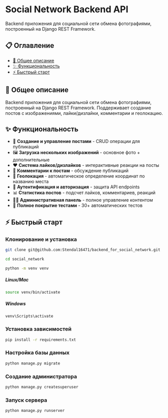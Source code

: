 # Social Network Backend API

Backend приложения для социальной сети обмена фотографиями, построенный на Django REST Framework.

## 📋 Оглавление

- [🚀 Общее описание](#-общее-описание)
- [✨ Функциональность](#-функциональность)
- [⚡ Быстрый старт](#-быстрый-старт)

## 🚀 Общее описание

Backend приложения для социальной сети обмена фотографиями, построенный на Django REST Framework. Поддерживает создание постов с изображениями, лайки/дизлайки, комментарии и геолокацию.

## ✨ Функциональность

- 📝 **Создание и управление постами** - CRUD операции для публикаций
- 🖼️ **Загрузка нескольких изображений** - основное фото + дополнительные
- ❤️ **Система лайков/дизлайков** - интерактивные реакции на посты
- 💬 **Комментарии к постам** - обсуждение публикаций
- 📍 **Геолокация** - автоматическое определение координат по названию места
- 🔐 **Аутентификация и авторизация** - защита API endpoints
- 📊 **Статистика постов** - подсчет лайков, комментариев, реакций
- 👨‍💼 **Административная панель** - полное управление контентом
- 🧪 **Полное покрытие тестами** - 30+ автоматических тестов

## ⚡ Быстрый старт

### Клонирование и установка
```bash
git clone git@github.com:Stendal16471/backend_for_social_network.git
```
```bash
cd social_network
```
```bash
python -m venv venv
```
##### Linux/Mac
```bash
source venv/bin/activate
```
##### Windows
```bash
venv\Scripts\activate
```

### Установка зависимостей
```bash
pip install -r requirements.txt
```

### Настройка базы данных
```bash
python manage.py migrate
```

### Создание администратора
```bash
python manage.py createsuperuser
```

### Запуск сервера
```bash
python manage.py runserver
